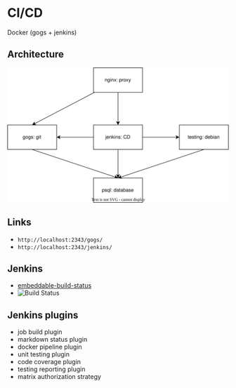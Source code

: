 # CI/CD
Docker (gogs + jenkins)

## Architecture
![](docs/architecture.dio.svg)

## Links
- `http://localhost:2343/gogs/`
- `http://localhost:2343/jenkins/`



## Jenkins
- [embeddable-build-status](https://plugins.jenkins.io/embeddable-build-status/)
- ![Build Status](https://img.shields.io/badge/build-passing-brightgreen)

## Jenkins plugins
 - job build plugin
 - markdown status plugin
 - docker pipeline plugin
 - unit testing plugin
 - code coverage plugin
 - testing reporting plugin
 - matrix authorization strategy